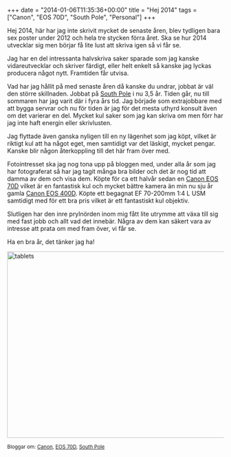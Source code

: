 +++
date = "2014-01-06T11:35:36+00:00"
title = "Hej 2014"
tags = ["Canon", "EOS 70D", "South Pole", "Personal"]
+++

Hej 2014, här har jag inte skrivit mycket de senaste åren, blev tydligen bara sex poster under 2012 och hela tre stycken förra året. Ska se hur 2014 utvecklar sig men börjar få lite lust att skriva igen så vi får se.

Jag har en del intressanta halvskriva saker sparade som jag kanske vidareutvecklar och skriver färdigt, eller helt enkelt så kanske jag lyckas producera något nytt. Framtiden får utvisa.

Vad har jag hållit på med senaste åren då kanske du undrar, jobbat är väl den större skillnaden. Jobbat på [South Pole][1] i nu 3,5 år. Tiden går, nu till sommaren har jag varit där i fyra års tid. Jag började som extrajobbare med att bygga servrar och nu för tiden är jag för det mesta uthyrd konsult även om det varierar en del. Mycket kul saker som jag kan skriva om men förr har jag inte haft energin eller skrivlusten.

Jag flyttade även ganska nyligen till en ny lägenhet som jag köpt, vilket är riktigt kul att ha något eget, men samtidigt var det läskigt, mycket pengar. Kanske blir någon återkoppling till det här fram över med.

Fotointresset ska jag nog tona upp på bloggen med, under alla år som jag har fotograferat så har jag tagit många bra bilder och det är nog tid att damma av dem och visa dem. Köpte för ca ett halvår sedan en [Canon EOS 70D][2] vilket är en fantastisk kul och mycket bättre kamera än min nu sju år gamla [Canon EOS 400D][3]. Köpte ett begagnat EF 70-200mm 1:4 L USM samtidigt med för ett bra pris vilket är ett fantastiskt kul objektiv.

Slutligen har den inre prylnörden inom mig fått lite utrymme att växa till sig med fast jobb och allt vad det innebär. Några av dem kan säkert vara av intresse att prata om med fram över, vi får se.

Ha en bra år, det tänker jag ha!

<img src="http://cdn.junkpile.se/2014/01/tablets.jpg" alt="tablets" width="600" height="434" class="aligncenter size-full wp-image-1286" />

<small> <p class='technorati-tags'>
  Bloggar om: <a class='technorati-link' href='http://bloggar.se/om/Canon' rel='tag' target='_self'>Canon</a>, <a class='technorati-link' href='http://bloggar.se/om/EOS+70D' rel='tag' target='_self'>EOS 70D</a>, <a class='technorati-link' href='http://bloggar.se/om/South+Pole' rel='tag' target='_self'>South Pole</a>
</p></small>

 [1]: http://www.southpole.se/~stefan "South Pole"
 [2]: http://www.dpreview.com/reviews/canon-eos-70d "Canon EOS 70D Review"
 [3]: http://www.dpreview.com/reviews/canoneos400d "Canon EOS 400D / Digital Rebel XTi/ Kiss X Digital Review"
